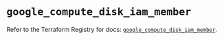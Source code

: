# `google_compute_disk_iam_member`

Refer to the Terraform Registry for docs: [`google_compute_disk_iam_member`](https://registry.terraform.io/providers/hashicorp/google/6.20.0/docs/resources/compute_disk_iam_member).
